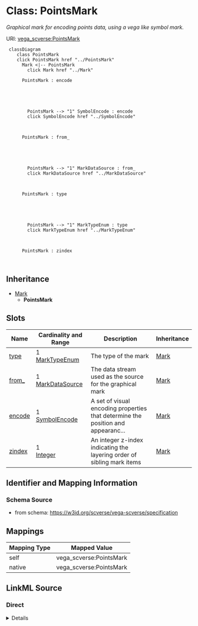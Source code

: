 

# Class: PointsMark 


_Graphical mark for encoding points data, using a vega like symbol mark._





URI: [vega_scverse:PointsMark](https://w3id.org/scverse/vega-scverse/PointsMark)






```mermaid
 classDiagram
    class PointsMark
    click PointsMark href "../PointsMark"
      Mark <|-- PointsMark
        click Mark href "../Mark"
      
      PointsMark : encode
        
          
    
        
        
        PointsMark --> "1" SymbolEncode : encode
        click SymbolEncode href "../SymbolEncode"
    

        
      PointsMark : from_
        
          
    
        
        
        PointsMark --> "1" MarkDataSource : from_
        click MarkDataSource href "../MarkDataSource"
    

        
      PointsMark : type
        
          
    
        
        
        PointsMark --> "1" MarkTypeEnum : type
        click MarkTypeEnum href "../MarkTypeEnum"
    

        
      PointsMark : zindex
        
      
```





## Inheritance
* [Mark](Mark.md)
    * **PointsMark**



## Slots

| Name | Cardinality and Range | Description | Inheritance |
| ---  | --- | --- | --- |
| [type](type.md) | 1 <br/> [MarkTypeEnum](MarkTypeEnum.md) | The type of the mark | [Mark](Mark.md) |
| [from_](from_.md) | 1 <br/> [MarkDataSource](MarkDataSource.md) | The data stream used as the source for the graphical mark | [Mark](Mark.md) |
| [encode](encode.md) | 1 <br/> [SymbolEncode](SymbolEncode.md) | A set of visual encoding properties that determine the position and appearanc... | [Mark](Mark.md) |
| [zindex](zindex.md) | 1 <br/> [Integer](Integer.md) | An integer z-index indicating the layering order of sibling mark items | [Mark](Mark.md) |









## Identifier and Mapping Information







### Schema Source


* from schema: https://w3id.org/scverse/vega-scverse/specification




## Mappings

| Mapping Type | Mapped Value |
| ---  | ---  |
| self | vega_scverse:PointsMark |
| native | vega_scverse:PointsMark |







## LinkML Source

<!-- TODO: investigate https://stackoverflow.com/questions/37606292/how-to-create-tabbed-code-blocks-in-mkdocs-or-sphinx -->

### Direct

<details>
```yaml
name: PointsMark
description: Graphical mark for encoding points data, using a vega like symbol mark.
from_schema: https://w3id.org/scverse/vega-scverse/specification
rank: 1000
is_a: Mark
slot_usage:
  type:
    name: type
    description: The type of the mark. In this case, it is always 'symbol'.
    ifabsent: string(symbol)
    equals_string: symbol
  encode:
    name: encode
    description: A set of visual encoding properties that determine the position and
      appearance of the symbol mark.
    range: SymbolEncode

```
</details>

### Induced

<details>
```yaml
name: PointsMark
description: Graphical mark for encoding points data, using a vega like symbol mark.
from_schema: https://w3id.org/scverse/vega-scverse/specification
rank: 1000
is_a: Mark
slot_usage:
  type:
    name: type
    description: The type of the mark. In this case, it is always 'symbol'.
    ifabsent: string(symbol)
    equals_string: symbol
  encode:
    name: encode
    description: A set of visual encoding properties that determine the position and
      appearance of the symbol mark.
    range: SymbolEncode
attributes:
  type:
    name: type
    description: The type of the mark. In this case, it is always 'symbol'.
    from_schema: https://w3id.org/scverse/vega-scverse/marks
    ifabsent: string(symbol)
    alias: type
    owner: PointsMark
    domain_of:
    - Transform
    - Format
    - Scale
    - Legend
    - Mark
    - TextMark
    - GroupMark
    range: MarkTypeEnum
    required: true
    equals_string: symbol
  from_:
    name: from_
    description: The data stream used as the source for the graphical mark.
    from_schema: https://w3id.org/scverse/vega-scverse/marks
    rank: 1000
    alias: from_
    owner: PointsMark
    domain_of:
    - Mark
    range: MarkDataSource
    required: true
  encode:
    name: encode
    description: A set of visual encoding properties that determine the position and
      appearance of the symbol mark.
    from_schema: https://w3id.org/scverse/vega-scverse/marks
    rank: 1000
    alias: encode
    owner: PointsMark
    domain_of:
    - Mark
    - TextMark
    - GroupMark
    range: SymbolEncode
    required: true
  zindex:
    name: zindex
    description: "An integer z-index indicating the layering order of sibling mark\
      \ items. The default value is 0. Higher values \n(1) will cause marks to be\
      \ drawn on top of those with lower z-index values."
    from_schema: https://w3id.org/scverse/vega-scverse/marks
    alias: zindex
    owner: PointsMark
    domain_of:
    - Axis
    - Legend
    - Mark
    - TextMark
    range: integer
    required: true

```
</details>